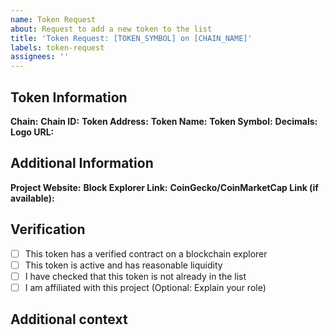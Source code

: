 ```yaml
---
name: Token Request
about: Request to add a new token to the list
title: 'Token Request: [TOKEN_SYMBOL] on [CHAIN_NAME]'
labels: token-request
assignees: ''
---
```


## Token Information

**Chain:** <!-- e.g., Ethereum, Avalanche, Avalanche Fuji Testnet -->
**Chain ID:** <!-- e.g., 1 for Ethereum, 43114 for Avalanche, 43113 for Avalanche Fuji Testnet -->
**Token Address:** <!-- The contract address, verified on a blockchain explorer -->
**Token Name:** <!-- Full name of the token -->
**Token Symbol:** <!-- Short symbol/ticker of the token -->
**Decimals:** <!-- Number of decimals (usually 18 for most tokens) -->
**Logo URL:** <!-- URL to token logo (square, preferably 128x128px or larger) -->

## Additional Information

**Project Website:** <!-- URL to the project's website -->
**Block Explorer Link:** <!-- URL to the token contract on Etherscan, Snowtrace, etc. -->
**CoinGecko/CoinMarketCap Link (if available):** <!-- URL to the token's page on CoinGecko or CMC -->

## Verification

<!-- Please confirm the following: -->

- [ ] This token has a verified contract on a blockchain explorer
- [ ] This token is active and has reasonable liquidity
- [ ] I have checked that this token is not already in the list
- [ ] I am affiliated with this project (Optional: Explain your role)

## Additional context

<!-- Add any other context about the token here. --> 